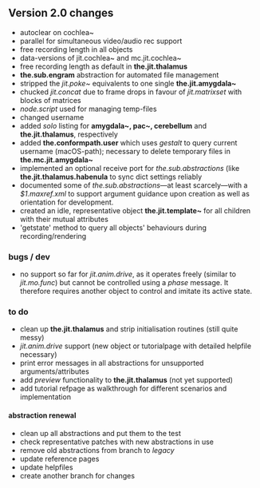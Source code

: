 ## Version 2.0 changes

* autoclear on cochlea~
* parallel for simultaneous video/audio rec support
* free recording length in all objects
* data-versions of jit.cochlea~ and mc.jit.cochlea~
* free recording length as default in **the.jit.thalamus**
* **the.sub.engram** abstraction for automated file management
* stripped the _jit.poke~_ equivalents to one single **the.jit.amygdala~**
* chucked _jit.concat_ due to frame drops in favour of _jit.matrixset_ with blocks of matrices
* _node.script_ used for managing temp-files
* changed username
* added _solo_ listing for **amygdala~, pac~, cerebellum** and **the.jit.thalamus**, respectively
* added **the.conformpath.user** which uses _gestalt_ to query current username (macOS-path); necessary to delete temporary files in **the.mc.jit.amygdala~**
* implemented an optional receive port for _the.sub.abstractions_ (like **the.jit.thalamus.habenula** to sync dict settings reliably
* documented some of _the.sub.abstractions_—at least scarcely—with a _$1.maxref.xml_ to support argument guidance upon creation as well as orientation for development.
* created an idle, representative object **the.jit.template~** for all children with their mutual attributes
* 'getstate' method to query all objects' behaviours during recording/rendering

### bugs / dev

* no support so far for _jit.anim.drive_, as it operates freely (similar to _jit.mo.func_) but cannot be controlled using a _phase_ message. It therefore requires another object to control and imitate its active state.

### to do

* clean up **the.jit.thalamus** and strip initialisation routines (still quite messy)
* _jit.anim.drive_ support (new object or tutorialpage with detailed helpfile necessary)
* print error messages in all abstractions for unsupported arguments/attributes
* add _preview_ functionality to **the.jit.thalamus** (not yet supported)
* add tutorial refpage as walkthrough for different scenarios and implementation

#### abstraction renewal

* clean up all abstractions and put them to the test
* check representative patches with new abstractions in use
* remove old abstractions from branch to _legacy_
* update reference pages
* update helpfiles
* create another branch for changes
